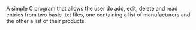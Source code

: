 A simple C program that allows the user do add, edit, delete and read entries from two basic .txt files, one containing a list of manufacturers and the other a list of their products.
